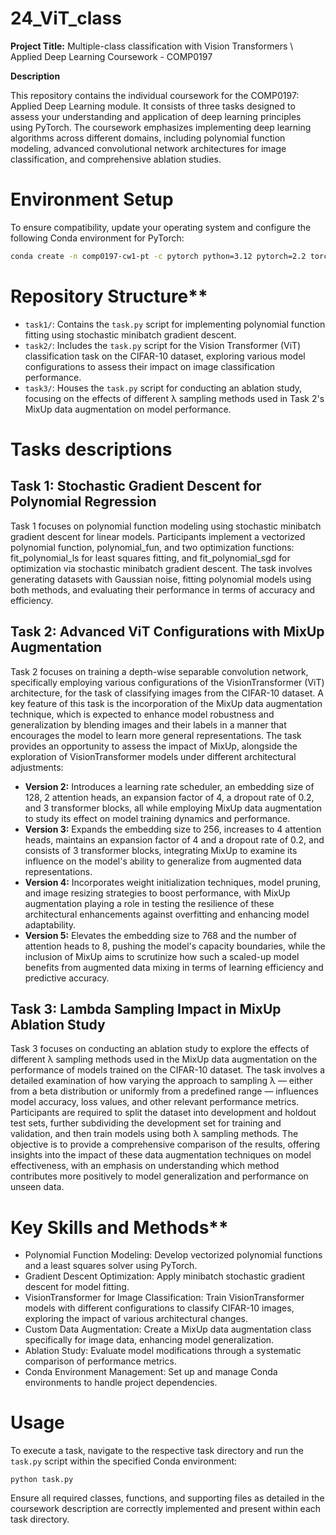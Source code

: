 # 24_ViT_class

**Project Title:** Multiple-class classification with Vision Transformers \\ Applied Deep Learning Coursework - COMP0197

**Description**

This repository contains the individual coursework for the COMP0197: Applied Deep Learning module. It consists of three tasks designed to assess your understanding and application of deep learning principles using PyTorch. The coursework emphasizes implementing deep learning algorithms across different domains, including polynomial function modeling, advanced convolutional network architectures for image classification, and comprehensive ablation studies.

# Environment Setup

To ensure compatibility, update your operating system and configure the following Conda environment for PyTorch:

```bash
conda create -n comp0197-cw1-pt -c pytorch python=3.12 pytorch=2.2 torchvision=0.17
```

# Repository Structure**

* `task1/`: Contains the `task.py` script for implementing polynomial function fitting using stochastic minibatch gradient descent.
* `task2/`: Includes the `task.py` script for the Vision Transformer (ViT) classification task on the CIFAR-10 dataset, exploring various model configurations to assess their impact on image classification performance.
* `task3/`: Houses the `task.py` script for conducting an ablation study, focusing on the effects of different λ sampling methods used in Task 2's MixUp data augmentation on model performance.

# Tasks descriptions

## Task 1: Stochastic Gradient Descent for Polynomial Regression

Task 1 focuses on polynomial function modeling using stochastic minibatch gradient descent for linear models. Participants implement a vectorized polynomial function, polynomial_fun, and two optimization functions: fit_polynomial_ls for least squares fitting, and fit_polynomial_sgd for optimization via stochastic minibatch gradient descent. The task involves generating datasets with Gaussian noise, fitting polynomial models using both methods, and evaluating their performance in terms of accuracy and efficiency.

## Task 2: Advanced ViT Configurations with MixUp Augmentation

Task 2 focuses on training a depth-wise separable convolution network, specifically employing various configurations of the VisionTransformer (ViT) architecture, for the task of classifying images from the CIFAR-10 dataset. A key feature of this task is the incorporation of the MixUp data augmentation technique, which is expected to enhance model robustness and generalization by blending images and their labels in a manner that encourages the model to learn more general representations. The task provides an opportunity to assess the impact of MixUp, alongside the exploration of VisionTransformer models under different architectural adjustments:

* **Version 2:** Introduces a learning rate scheduler, an embedding size of 128, 2 attention heads, an expansion factor of 4, a dropout rate of 0.2, and 3 transformer blocks, all while employing MixUp data augmentation to study its effect on model training dynamics and performance.
* **Version 3:** Expands the embedding size to 256, increases to 4 attention heads, maintains an expansion factor of 4 and a dropout rate of 0.2, and consists of 3 transformer blocks, integrating MixUp to examine its influence on the model's ability to generalize from augmented data representations.
* **Version 4:** Incorporates weight initialization techniques, model pruning, and image resizing strategies to boost performance, with MixUp augmentation playing a role in testing the resilience of these architectural enhancements against overfitting and enhancing model adaptability.
* **Version 5:** Elevates the embedding size to 768 and the number of attention heads to 8, pushing the model's capacity boundaries, while the inclusion of MixUp aims to scrutinize how such a scaled-up model benefits from augmented data mixing in terms of learning efficiency and predictive accuracy. 

## Task 3: Lambda Sampling Impact in MixUp Ablation Study

Task 3 focuses on conducting an ablation study to explore the effects of different λ sampling methods used in the MixUp data augmentation on the performance of models trained on the CIFAR-10 dataset. The task involves a detailed examination of how varying the approach to sampling λ — either from a beta distribution or uniformly from a predefined range — influences model accuracy, loss values, and other relevant performance metrics. Participants are required to split the dataset into development and holdout test sets, further subdividing the development set for training and validation, and then train models using both λ sampling methods. The objective is to provide a comprehensive comparison of the results, offering insights into the impact of these data augmentation techniques on model effectiveness, with an emphasis on understanding which method contributes more positively to model generalization and performance on unseen data.


# Key Skills and Methods**

* Polynomial Function Modeling: Develop vectorized polynomial functions and a least squares solver using PyTorch.
* Gradient Descent Optimization: Apply minibatch stochastic gradient descent for model fitting.
* VisionTransformer for Image Classification: Train VisionTransformer models with different configurations to classify CIFAR-10 images, exploring the impact of various architectural changes.
* Custom Data Augmentation: Create a MixUp data augmentation class specifically for image data, enhancing model generalization.
* Ablation Study: Evaluate model modifications through a systematic comparison of performance metrics.
* Conda Environment Management: Set up and manage Conda environments to handle project dependencies.

# Usage

To execute a task, navigate to the respective task directory and run the `task.py` script within the specified Conda environment:

```
python task.py
```

Ensure all required classes, functions, and supporting files as detailed in the coursework description are correctly implemented and present within each task directory.
